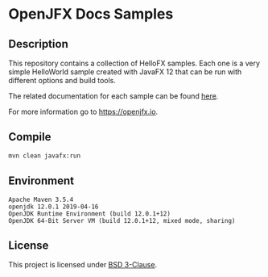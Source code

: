 OpenJFX Docs Samples
===



Description
---

This repository contains a collection of HelloFX samples. Each one is a very simple 
HelloWorld sample created with JavaFX 12 that can be run with different options and build tools.

The related documentation for each sample can be found [here](https://openjfx.io/openjfx-docs/).

For more information go to https://openjfx.io.

Compile
---  

~~~ bash
mvn clean javafx:run
~~~

Environment
---  
~~~
Apache Maven 3.5.4 
openjdk 12.0.1 2019-04-16
OpenJDK Runtime Environment (build 12.0.1+12)
OpenJDK 64-Bit Server VM (build 12.0.1+12, mixed mode, sharing)
~~~


License<a name="License" />
---

This project is licensed under [BSD 3-Clause](LICENSE).



